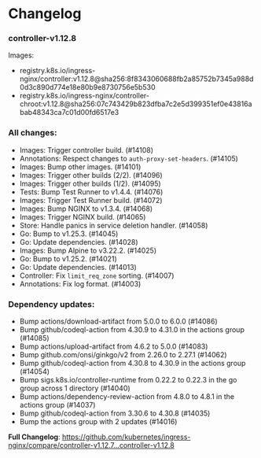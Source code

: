 # Changelog

### controller-v1.12.8

Images:

* registry.k8s.io/ingress-nginx/controller:v1.12.8@sha256:8f8343060688fb2a85752b7345a988d0d3c890d774e18e80b9e8730756e5b530
* registry.k8s.io/ingress-nginx/controller-chroot:v1.12.8@sha256:07c743429b823dfba7c2e5d399351ef0e43816abab48343ca7c01d00fd6517e3

### All changes:

* Images: Trigger controller build. (#14108)
* Annotations: Respect changes to `auth-proxy-set-headers`. (#14105)
* Images: Bump other images. (#14101)
* Images: Trigger other builds (2/2). (#14096)
* Images: Trigger other builds (1/2). (#14095)
* Tests: Bump Test Runner to v1.4.4. (#14076)
* Images: Trigger Test Runner build. (#14072)
* Images: Bump NGINX to v1.3.4. (#14068)
* Images: Trigger NGINX build. (#14065)
* Store: Handle panics in service deletion handler. (#14058)
* Go: Bump to v1.25.3. (#14045)
* Go: Update dependencies. (#14028)
* Images: Bump Alpine to v3.22.2. (#14025)
* Go: Bump to v1.25.2. (#14021)
* Go: Update dependencies. (#14013)
* Controller: Fix `limit_req_zone` sorting. (#14007)
* Annotations: Fix log format. (#14003)

### Dependency updates:

* Bump actions/download-artifact from 5.0.0 to 6.0.0 (#14086)
* Bump github/codeql-action from 4.30.9 to 4.31.0 in the actions group (#14085)
* Bump actions/upload-artifact from 4.6.2 to 5.0.0 (#14083)
* Bump github.com/onsi/ginkgo/v2 from 2.26.0 to 2.27.1 (#14062)
* Bump github/codeql-action from 4.30.8 to 4.30.9 in the actions group (#14054)
* Bump sigs.k8s.io/controller-runtime from 0.22.2 to 0.22.3 in the go group across 1 directory (#14040)
* Bump actions/dependency-review-action from 4.8.0 to 4.8.1 in the actions group (#14037)
* Bump github/codeql-action from 3.30.6 to 4.30.8 (#14035)
* Bump the actions group with 2 updates (#14016)

**Full Changelog**: https://github.com/kubernetes/ingress-nginx/compare/controller-v1.12.7...controller-v1.12.8
